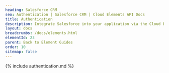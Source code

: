 ```yaml
---
heading: Salesforce CRM
seo: Authentication | Salesforce CRM | Cloud Elements API Docs
title: Authentication
description: Integrate Salesforce into your application via the Cloud Elements APIs.
layout: docs
breadcrumbs: /docs/elements.html
elementId: 23
parent: Back to Element Guides
order: 10
sitemap: false
---
```


{% include authentication.md %}
